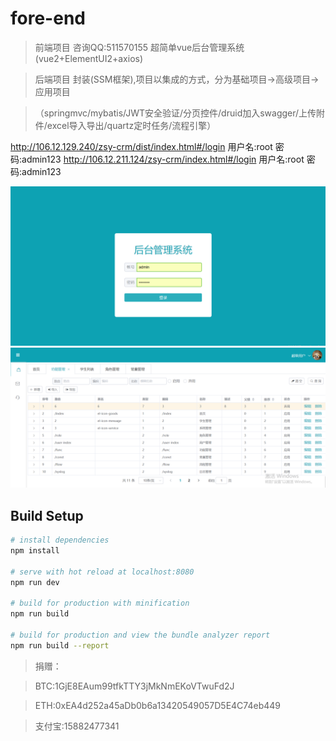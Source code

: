 # fore-end

> 前端项目 咨询QQ:511570155 超简单vue后台管理系统
  (vue2+ElementUI2+axios)
  
> 后端项目 封装(SSM框架),项目以集成的方式，分为基础项目->高级项目->应用项目

>（springmvc/mybatis/JWT安全验证/分页控件/druid加入swagger/上传附件/excel导入导出/quartz定时任务/流程引擎）

http://106.12.129.240/zsy-crm/dist/index.html#/login 用户名:root 密码:admin123
http://106.12.211.124/zsy-crm/index.html#/login 用户名:root 密码:admin123

![image](https://github.com/zouyou/fore-end/blob/dev/src/assets/login.png)
![image](https://github.com/zouyou/fore-end/blob/dev/src/assets/index.png)


## Build Setup

``` bash
# install dependencies
npm install

# serve with hot reload at localhost:8080
npm run dev

# build for production with minification
npm run build

# build for production and view the bundle analyzer report
npm run build --report
```

> 捐赠：

> BTC:1GjE8EAum99tfkTTY3jMkNmEKoVTwuFd2J

> ETH:0xEA4d252a45aDb0b6a13420549057D5E4C74eb449

> 支付宝:15882477341

